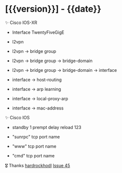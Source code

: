 # [{{version}}] - {{date}}

✨ Cisco IOS-XR

* Interface TwentyFiveGigE

* l2vpn

* l2vpn → bridge group

* l2vpn → bridge group → bridge-domain

* l2vpn → bridge group → bridge-domain → interface

* interface → host-routing

* interface → arp learning

* interface → local-proxy-arp

* interface → mac-address

✨ Cisco IOS

* standby 1 prempt delay reload 123

* "sunrpc" tcp port name

* "www" tcp port name

* "cmd" tcp port name

🎖️ Thanks [hardrockhodl](https://github.com/hardrockhodl) [Issue 45](https://github.com/heyglen/network_tech/issues/45)
